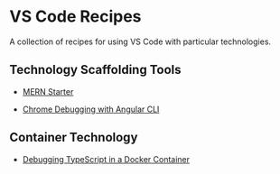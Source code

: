 # VS Code Recipes

A collection of recipes for using VS Code with particular technologies.

## Technology Scaffolding Tools

- [MERN Starter](https://github.com/weinand/vscode-recipes/tree/master/MERN-Starter)

- [Chrome Debugging with Angular CLI](https://github.com/weinand/vscode-recipes/tree/master/Angular-CLI)

## Container Technology

- [Debugging TypeScript in a Docker Container](https://github.com/weinand/vscode-recipes/tree/master/Docker-TypeScript)
